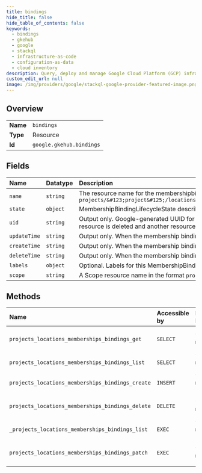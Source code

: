 ```yaml
---
title: bindings
hide_title: false
hide_table_of_contents: false
keywords:
  - bindings
  - gkehub
  - google    
  - stackql
  - infrastructure-as-code
  - configuration-as-data
  - cloud inventory
description: Query, deploy and manage Google Cloud Platform (GCP) infrastructure and resources using SQL
custom_edit_url: null
image: /img/providers/google/stackql-google-provider-featured-image.png
---
```

  
    

## Overview
<table><tbody>
<tr><td><b>Name</b></td><td><code>bindings</code></td></tr>
<tr><td><b>Type</b></td><td>Resource</td></tr>
<tr><td><b>Id</b></td><td><code>google.gkehub.bindings</code></td></tr>
</tbody></table>

## Fields
| Name | Datatype | Description |
|:-----|:---------|:------------|
| `name` | `string` | The resource name for the membershipbinding itself `projects/&#123;project&#125;/locations/&#123;location&#125;/memberships/&#123;membership&#125;/bindings/&#123;membershipbinding&#125;` |
| `state` | `object` | MembershipBindingLifecycleState describes the state of a Binding resource. |
| `uid` | `string` | Output only. Google-generated UUID for this resource. This is unique across all membershipbinding resources. If a membershipbinding resource is deleted and another resource with the same name is created, it gets a different uid. |
| `updateTime` | `string` | Output only. When the membership binding was last updated. |
| `createTime` | `string` | Output only. When the membership binding was created. |
| `deleteTime` | `string` | Output only. When the membership binding was deleted. |
| `labels` | `object` | Optional. Labels for this MembershipBinding. |
| `scope` | `string` | A Scope resource name in the format `projects/*/locations/*/scopes/*`. |
## Methods
| Name | Accessible by | Required Params | Description |
|:-----|:--------------|:----------------|:------------|
| `projects_locations_memberships_bindings_get` | `SELECT` | `bindingsId, locationsId, membershipsId, projectsId` | Returns the details of a MembershipBinding. |
| `projects_locations_memberships_bindings_list` | `SELECT` | `locationsId, membershipsId, projectsId` | Lists MembershipBindings. |
| `projects_locations_memberships_bindings_create` | `INSERT` | `locationsId, membershipsId, projectsId` | Creates a MembershipBinding. |
| `projects_locations_memberships_bindings_delete` | `DELETE` | `bindingsId, locationsId, membershipsId, projectsId` | Deletes a MembershipBinding. |
| `_projects_locations_memberships_bindings_list` | `EXEC` | `locationsId, membershipsId, projectsId` | Lists MembershipBindings. |
| `projects_locations_memberships_bindings_patch` | `EXEC` | `bindingsId, locationsId, membershipsId, projectsId` | Updates a MembershipBinding. |
